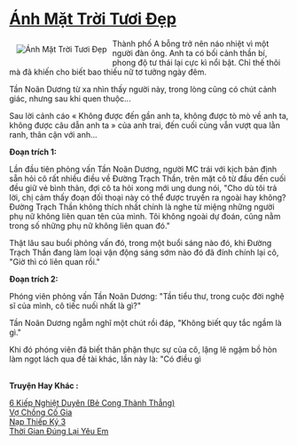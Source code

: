 <a href="https://utruyen.com/truyen/anh-mat-troi-tuoi-dep/19290/" title="Ánh Mặt Trời Tươi Đẹp"><h1>Ánh Mặt Trời Tươi Đẹp</h1></a><div style="display:table"><img align="right" style="float: left; padding: 10px;" src="https://utruyen.com/images/story/200x260/anh-mat-troi-tuoi-dep.jpg" alt="Ánh Mặt Trời Tươi Đẹp">Thành phố A bỗng trở nên náo nhiệt vì một người đàn ông. Anh ta có bối cảnh thần bí, phong độ tư thái lại cực kì nổi bật. Chỉ thế thôi mà đã khiến cho biết bao thiếu nữ tơ tưởng ngày đêm.<p></p>Tần Noãn Dương từ xa nhìn thấy người này, trong lòng cũng có chút cảnh giác, nhưng sau khi quen thuộc...<p></p>Sau lời cảnh cáo « Không được đến gần anh ta, không được tò mò về anh ta, không được câu dẫn anh ta » của anh trai, đến cuối cùng vẫn vượt qua lằn ranh, thân cận với anh...<p></p><b>Đoạn trích 1: </b><p></p>Lần đầu tiên phỏng vấn Tần Noãn Dương, người MC trái với kịch bản định sẵn hỏi cô rất nhiều điều về Đường Trạch Thần, trên mặt cô từ đầu đến cuối đều giữ vẻ bình thản, đợi cô ta hỏi xong mới ung dung nói, "Cho dù tôi trả lời, chị cảm thấy đoạn đối thoại này có thể được truyền ra ngoài hay không? Đường Trạch Thần không thích nhất chính là nghe từ miệng những người phụ nữ không liên quan tên của mình. Tôi không ngoài dự đoán, cũng nằm trong số những phụ nữ không liên quan đó."<p></p>Thật lâu sau buổi phỏng vấn đó, trong một buổi sáng nào đó, khi Đường Trạch Thần đang làm loại vận động sáng sớm nào đó đã đính chính lại cô, "Giờ thì có liên quan rồi."<p></p><b>Đoạn trích 2:</b><p></p>Phóng viên phỏng vấn Tần Noãn Dương: "Tần tiểu thư, trong cuộc đời nghệ sĩ của mình, cô tiếc nuối nhất là gì?"<p></p>Tần Noãn Dương ngẫm nghĩ một chút rồi đáp, "Không biết quy tắc ngầm là gì."<p></p>Khi đó phóng viên đã biết thân phận thực sự của cô, lặng lẽ ngậm bồ hòn làm ngọt lách qua đề tài khác, lần này là: "Có điều gì</div><p><br><b>Truyện Hay Khác :</b></p><a href="https://utruyen.com/truyen/6-kiep-nghiet-duyen-be-cong-thanh-thang/21823/" alt="6 Kiếp Nghiệt Duyên (Bẻ Cong Thành Thẳng)">6 Kiếp Nghiệt Duyên (Bẻ Cong Thành Thẳng)</a><br/><a href="https://github.com/quanluxury/ngontinhhot/tree/master/truyenhay/19121/" alt="Vợ Chồng Cố Gia">Vợ Chồng Cố Gia</a><br/><a href="https://github.com/quanluxury/ngontinhhot/tree/master/truyenhay/21677/" alt="Nạp Thiếp Ký 3">Nạp Thiếp Ký 3</a><br/><a href="https://github.com/quanluxury/ngontinhhot/tree/master/truyenhay/20368/" alt="Thời Gian Đúng Lại Yêu Em">Thời Gian Đúng Lại Yêu Em</a><br/>